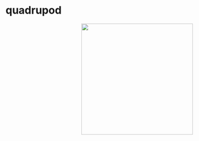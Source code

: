 # quadrupod

<img align="right" width="300"  src="{{site.baseurl}}/assets/img/robo-doggo-primary.jpg">
